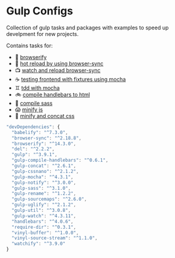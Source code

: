# Gulp Configs

Collection of gulp tasks and packages with examples to speed up develpment for new projects.

Contains tasks for:

- 🐓 [browserify](https://github.com/byverdu/gulpConfigs/blob/master/gulp/tasks/browserify.js)
- 🚀 [hot reload by using browser-sync](https://github.com/byverdu/gulpConfigs/blob/master/gulp/tasks/serve.js)
- 📺 [watch and reload browser-sync](https://github.com/byverdu/gulpConfigs/blob/master/gulp/tasks/watch.js)
- ☕ [testing frontend with fixtures using mocha](https://github.com/byverdu/gulpConfigs/blob/master/gulp/tasks/bdd-mocha.js)
- ♊ [tdd with mocha](https://github.com/byverdu/gulpConfigs/blob/master/gulp/tasks/tdd-mocha.js)
- 🚲 [compile handlebars to html](https://github.com/byverdu/gulpConfigs/blob/master/gulp/tasks/compile-handlebars.js)
- 🍓 [compile sass](https://github.com/byverdu/gulpConfigs/blob/master/gulp/tasks/sass.js)
- 😱 [minify js](https://github.com/byverdu/gulpConfigs/blob/master/gulp/tasks/build-js.js)
- 🍩 [minify and concat css](https://github.com/byverdu/gulpConfigs/blob/master/gulp/tasks/build-css.js)

``` javascript
"devDependencies": {
  "babelify": "^7.3.0",
  "browser-sync": "^2.18.8",
  "browserify": "^14.3.0",
  "del": "^2.2.2",
  "gulp": "^3.9.1",
  "gulp-compile-handlebars": "^0.6.1",
  "gulp-concat": "^2.6.1",
  "gulp-cssnano": "^2.1.2",
  "gulp-mocha": "^4.3.1",
  "gulp-notify": "^3.0.0",
  "gulp-sass": "^3.1.0",
  "gulp-rename": "^1.2.2",
  "gulp-sourcemaps": "^2.6.0",
  "gulp-uglify": "^2.1.2",
  "gulp-util": "^3.0.8",
  "gulp-watch": "^4.3.11",
  "handlebars": "^4.0.6",
  "require-dir": "^0.3.1",
  "vinyl-buffer": "^1.0.0",
  "vinyl-source-stream": "^1.1.0",
  "watchify": "^3.9.0"
}
```
